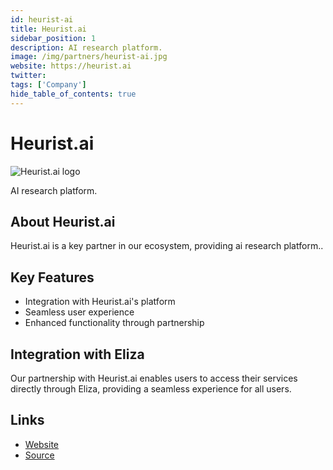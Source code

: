 ```yaml
---
id: heurist-ai
title: Heurist.ai
sidebar_position: 1
description: AI research platform.
image: /img/partners/heurist-ai.jpg
website: https://heurist.ai
twitter:
tags: ['Company']
hide_table_of_contents: true
---
```


# Heurist.ai

<div className="partner-logo">
  <img src="/img/partners/heurist-ai.jpg" alt="Heurist.ai logo" />
</div>

AI research platform.

## About Heurist.ai

Heurist.ai is a key partner in our ecosystem, providing ai research platform..

## Key Features

- Integration with Heurist.ai's platform
- Seamless user experience
- Enhanced functionality through partnership

## Integration with Eliza

Our partnership with Heurist.ai enables users to access their services directly through Eliza, providing a seamless experience for all users.

## Links

- [Website](https://heurist.ai)
- [Source](https://heurist.ai)
